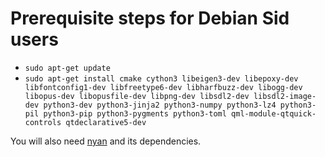 # Prerequisite steps for Debian Sid users

 - `sudo apt-get update`
 - `sudo apt-get install cmake cython3 libeigen3-dev libepoxy-dev libfontconfig1-dev libfreetype6-dev libharfbuzz-dev libogg-dev libopus-dev libopusfile-dev libpng-dev libsdl2-dev libsdl2-image-dev python3-dev python3-jinja2 python3-numpy python3-lz4 python3-pil python3-pip python3-pygments python3-toml qml-module-qtquick-controls qtdeclarative5-dev`

You will also need [nyan](https://github.com/SFTtech/nyan/blob/master/doc/building.md) and its dependencies.
